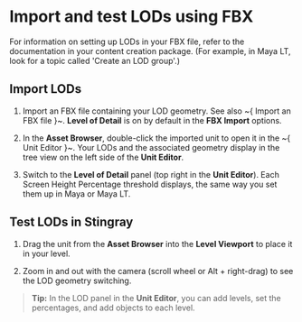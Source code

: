 ﻿# Import and test LODs using FBX

For information on setting up LODs in your FBX file, refer to the documentation in your content creation package. (For example, in Maya LT, look for a topic called 'Create an LOD group'.)

## Import LODs

1. Import an FBX file containing your LOD geometry.
	See also ~{ Import an FBX file }~.
	**Level of Detail** is on by default in the **FBX Import** options.

2. In the **Asset Browser**, double-click the imported unit to open it in the ~{ Unit Editor }~.
	Your LODs and the associated geometry display in the tree view on the left side of the **Unit Editor**.

3. Switch to the **Level of Detail** panel (top right in the **Unit Editor**).
	Each Screen Height Percentage threshold displays, the same way you set them up in Maya or Maya LT.

## Test LODs in Stingray

1. Drag the unit from the **Asset Browser** into the **Level Viewport** to place it in your level.

2. Zoom in and out with the camera (scroll wheel or Alt + right-drag) to see the LOD geometry switching.


>	**Tip:** In the LOD panel in the **Unit Editor**, you can add levels, set the percentages, and  add objects to each level.
